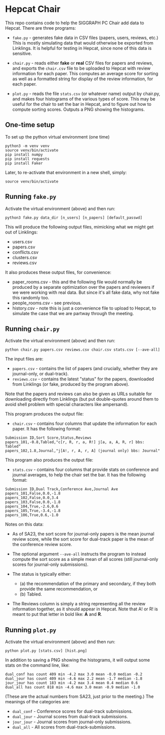 # Hepcat Chair

This repo contains code to help the SIGGRAPH PC Chair add data to Hepcat. There are three programs:

* `fake.py` - generates fake data in CSV files (papers, users, reviews, etc.) This is mostly simulating data that would otherwise be exported from Linklings. It is helpful for testing in Hepcat, since none of this data is sensitive.

* `chair.py` - reads either **fake** or **real** CSV files for papers and reviews, and exports the `chair.csv` file to be uploaded to Hepcat with review information for each paper. This computes an average score for sorting as well as a formatted string for display of the review information, for each paper.

* `plot.py` - reads the file `stats.csv` (or whatever name) output by chair.py, and makes four histograms of the various types of score. This may be useful for the chair to set the bar in Hepcat, and to figure out how to compute sorting scores. Outputs a PNG showing the histograms.

## One-time setup

To set up the python virtual environment (one time)

```
python3 -m venv venv
source venv/bin/activate
pip install numpy
pip install requests
pip install Faker
```

Later, to re-activate that environment in a new shell, simply:

```
source venv/bin/activate
```

## Running `fake.py`

Activate the virtual environment (above) and then run:

```
python3 fake.py data_dir [n_users] [n_papers] [default_passwd]
```

This will produce the following output files, mimicking what we might get out of Linklings:

* users.csv
* papers.csv
* conflicts.csv
* clusters.csv
* reviews.csv

It also produces these output files, for convenience:

* paper_rooms.csv - this and the following file would normally be produced by a separate optimization over the papers and reviewers if we were working with real data. But since it's all fake data, why not fake this randomly too.
* people_rooms.csv - see previous.
* history.csv - note this is just a convenience file to upload to Hepcat, to simulate the case that we are partway through the meeting.

## Running `chair.py`

Activate the virtual environment (above) and then run:

```
python chair.py papers.csv reviews.csv chair.csv stats.csv [--ave-all]
```

The input files are:

* `papers.csv` - contains the list of papers (and crucially, whether they are journal-only, or dual-track).
* `reviews.csv` - contains the latest "status" for the papers, downloaded from Linklings (or fake, produced by the program above).

Note that the papers and reviews can also be given as URLs suitable for downloading directly from Linklings (but put double-quotes around them to avoid shell problem with special characters like ampersand). 

This program produces the output file:

* `chair.csv` - contains four columns that update the information for each paper. It has the following format:

```
Submission ID,Sort Score,Status,Reviews
papers_101,-0.8,Tabled,"c[r, R, r, a, R!] j[a, a, A, R, r] bbs: Tabled"
papers_102,1.8,Journal,"j[A!, r, A, r, A] (journal only) bbs: Journal"
```

This program also produces the output file:

* `stats.csv` - contains four columns that provide stats on conference and journal averages, to help the chair set the bar. It has the following format:

```
Submission ID,Dual Track,Conference Ave,Journal Ave
papers_101,False,0.0,-1.8
papers_102,False,0.0,3.4
papers_103,False,0.0,-1.8
papers_104,True,-2.6,0.6
papers_105,True,-3.4,-1.8
papers_106,True,0.6,-1.0
```

Notes on this data:

* As of SA23, the sort score for journal-only papers is the mean journal review score, while the sort score for dual-track paper is the mean of the conference review score.

* The optional argument `--ave-all` instructs the program to instead compute the sort score as a simple mean of all scores (still journal-only scores for journal-only submissions). 

* The status is typically either: 
	* (a) the recommendation of the primary and secondary, if they both provide the same recommendation, or 
	* (b) Tabled.

* The Reviews column is simply a string representing all the review information together, as it should appear in Hepcat. Note that A! or R! is meant to put that letter in bold like: **A** and **R**.

## Running `plot.py`

Activate the virtual environment (above) and then run:

```
python plot.py [stats.csv] [hist.png]
```

In addition to saving a PNG showing the histograms, it will output some stats on the command line, like:

```
dual_conf has count 409 min -4.2 max 3.0 mean -0.0 median -0.2
dual_jour has count 409 min -4.6 max 2.2 mean -1.7 median -1.8
jour_jour has count 183 min -4.2 max 3.4 mean 0.4 median 0.6
dual_all has count 818 min -4.6 max 3.0 mean -0.9 median -1.0
```

(These are the actual numbers from SA23, just prior to the meeting.) The meanings of the categories are:

* `dual_conf` - Conference scores for dual-track submissions.
* `dual_jour` - Journal scores from dual-track submissions.
* `jour_jour` - Journal scores from journal-only submissions.
* `dual_all` - All scores from dual-track-submissions.
